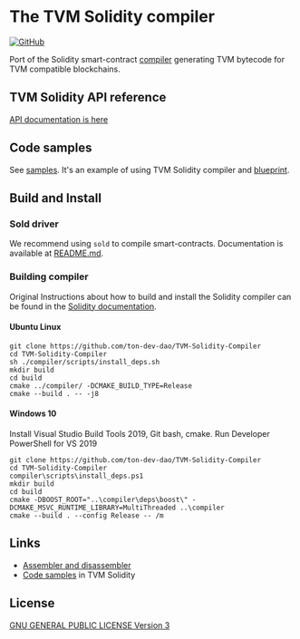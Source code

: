 <meta name="title" content="TVM-Solidity-Compiler">
<meta name="description" content="Solidity compiler for TVM">
<meta name='keywords' content='compiler, smart-contracts, blockchain, solidity, tvm, ton'>

# The TVM Solidity compiler

[![GitHub](https://img.shields.io/github/license/ton-dev-dao/TVM-Solidity-Compiler?style=for-the-badge)](./LICENSE)


Port of the Solidity smart-contract [compiler](https://github.com/ethereum/solidity) generating TVM bytecode for TVM compatible blockchains.

## TVM Solidity API reference

[API documentation is here](https://github.com/ton-dev-dao/TVM-Solidity-Compiler/blob/main/API.md)

## Code samples

See [samples](https://github.com/ton-dev-dao/samples). It's an example of using TVM Solidity compiler and [blueprint](https://github.com/ton-org/blueprint). 

## Build and Install

### Sold driver

We recommend using `sold` to compile smart-contracts. Documentation is available at [README.md](https://github.com/ton-dev-dao/TVM-Solidity-Compiler/blob/main/sold/README.md).

### Building compiler

Original Instructions about how to build and install the Solidity compiler can be found in the [Solidity documentation](https://solidity.readthedocs.io/en/latest/installing-solidity.html#building-from-source).

#### Ubuntu Linux

```shell
git clone https://github.com/ton-dev-dao/TVM-Solidity-Compiler
cd TVM-Solidity-Compiler
sh ./compiler/scripts/install_deps.sh
mkdir build
cd build
cmake ../compiler/ -DCMAKE_BUILD_TYPE=Release
cmake --build . -- -j8
```

#### Windows 10

Install Visual Studio Build Tools 2019, Git bash, cmake.
Run Developer PowerShell for VS 2019

```shell
git clone https://github.com/ton-dev-dao/TVM-Solidity-Compiler
cd TVM-Solidity-Compiler
compiler\scripts\install_deps.ps1
mkdir build
cd build
cmake -DBOOST_ROOT="..\compiler\deps\boost\" -DCMAKE_MSVC_RUNTIME_LIBRARY=MultiThreaded ..\compiler
cmake --build . --config Release -- /m
```

## Links

 * [Assembler and disassembler](https://github.com/ton-dev-dao/ton-dev-assembler)
 * [Code samples](https://github.com/ton-dev-dao/samples/tree/main) in TVM Solidity

## License
[GNU GENERAL PUBLIC LICENSE Version 3](./LICENSE)
